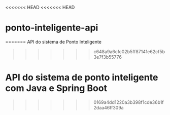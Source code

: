
<<<<<<< HEAD
<<<<<<< HEAD
# ponto-inteligente-api
=======
API do sistema de Ponto Inteligente 
>>>>>>> c648a9a6cfc02b5ff87141e62cf5b3e7f3b55776

API do sistema de ponto inteligente com Java e Spring Boot
=======
>>>>>>> 0169a4dd1220a3b398f1cde36b1f2daa46ff309a
